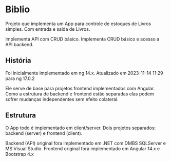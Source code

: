 # Biblio

Projeto que implementa um App para controle de estoques de Livros simples.
Com entrada e saída de Livros.

Implementa API com CRUD básico.
Implementa CRUD básico e acesso a API backend.

## História

Foi inicialmente implementado em ng 14.x.
Atualizado em 2023-11-14 11:29 para ng 17.0.2

Ele serve de base para projetos frontend implementados com Angular.
Como a estrutura de backend e frontend estão separadas elas podem sofrer mudanças
independentes sem efeito colateral.

## Estrutura
O App todo é implementado em client/server.
Dois projetos separados: backend (server) e frontend (client).

Backend (API) original fora implementado em .NET com DMBS SQLServer e MS Visual Studio.
Frontend original fora implementado em Angular 14.x e Bootstrap 4.x
